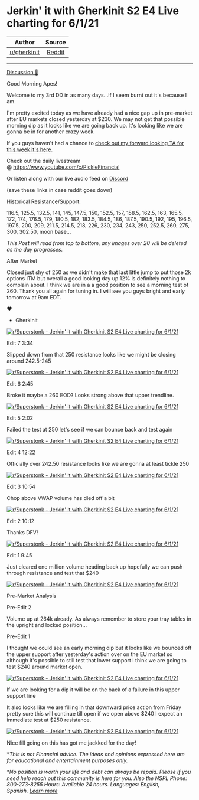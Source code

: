 Jerkin' it with Gherkinit S2 E4 Live charting for 6/1/21
========================================================

| Author       | Source       | 
| :-------------: |:-------------:|
|  [u/gherkinit](https://www.reddit.com/user/gherkinit/) | [Reddit](https://www.reddit.com/r/Superstonk/comments/npsusj/jerkin_it_with_gherkinit_s2_e4_live_charting_for/) | 

---


[Discussion 🦍](https://www.reddit.com/r/Superstonk/search?q=flair_name%3A%22Discussion%20%F0%9F%A6%8D%22&restrict_sr=1)

Good Morning Apes!

Welcome to my 3rd DD in as many days...If I seem burnt out it's because I am.

I'm pretty excited today as we have already had a nice gap up in pre-market after EU markets closed yesterday at $230. We may not get that possible morning dip as it looks like we are going back up. It's looking like we are gonna be in for another crazy week.

If you guys haven't had a chance to [check out my forward looking TA for this week it's here](https://www.reddit.com/r/Superstonk/comments/npfa6w/jerkin_it_with_gherkinit_foward_looking_ta_for/).

Check out the daily livestream @ <https://www.youtube.com/c/PickleFinancial>

Or listen along with our live audio feed on [Discord](https://discord.gg/HbqnUVsSrH)

(save these links in case reddit goes down)

Historical Resistance/Support:

116.5, 125.5, 132.5, 141, 145, 147.5, 150, 152.5, 157, 158.5, 162.5, 163, 165.5, 172, 174, 176.5, 179, 180.5, 182, 183.5, 184.5, 186, 187.5, 190.5, 192, 195, 196.5, 197.5, 200, 209, 211.5, 214.5, 218, 226, 230, 234, 243, 250, 252.5, 260, 275, 300, 302.50, moon base...

*This Post will read from top to bottom, any images over 20 will be deleted as the day progresses.*

After Market

Closed just shy of 250 as we didn't make that last little jump to put those 2k options ITM but overall a good looking day up 12% is definitely nothing to complain about. I think we are in a a good position to see a morning test of 260. Thank you all again for tuning in. I will see you guys bright and early tomorrow at 9am EDT.

❤

- Gherkinit

[![r/Superstonk - Jerkin' it with Gherkinit S2 E4 Live charting for 6/1/21](https://preview.redd.it/gggc4nt6np271.png?width=714&format=png&auto=webp&s=8a5d137760961a25dc7299c99d72afa40b4f28b2)](https://preview.redd.it/gggc4nt6np271.png?width=714&format=png&auto=webp&s=8a5d137760961a25dc7299c99d72afa40b4f28b2)

Edit 7 3:34

Slipped down from that 250 resistance looks like we might be closing around 242.5-245

[![r/Superstonk - Jerkin' it with Gherkinit S2 E4 Live charting for 6/1/21](https://preview.redd.it/c4ul5xg6ip271.png?width=1651&format=png&auto=webp&s=82a4e513f7bc859e11f6bff12d173f9765df538a)](https://preview.redd.it/c4ul5xg6ip271.png?width=1651&format=png&auto=webp&s=82a4e513f7bc859e11f6bff12d173f9765df538a)

Edit 6 2:45

Broke it maybe a 260 EOD? Looks strong above that upper trendline.

[![r/Superstonk - Jerkin' it with Gherkinit S2 E4 Live charting for 6/1/21](https://preview.redd.it/s26zjm7h9p271.png?width=1495&format=png&auto=webp&s=f28618eae804c6ba9c7785894f9034366d7f4aa4)](https://preview.redd.it/s26zjm7h9p271.png?width=1495&format=png&auto=webp&s=f28618eae804c6ba9c7785894f9034366d7f4aa4)

Edit 5 2:02

Failed the test at 250 let's see if we can bounce back and test again

[![r/Superstonk - Jerkin' it with Gherkinit S2 E4 Live charting for 6/1/21](https://preview.redd.it/tq6roafo2p271.png?width=1596&format=png&auto=webp&s=b13f7fdaa958fb29b9e3a6c48a573d55a51bd8a7)](https://preview.redd.it/tq6roafo2p271.png?width=1596&format=png&auto=webp&s=b13f7fdaa958fb29b9e3a6c48a573d55a51bd8a7)

Edit 4 12:22

Officially over 242.50 resistance looks like we are gonna at least tickle 250

[![r/Superstonk - Jerkin' it with Gherkinit S2 E4 Live charting for 6/1/21](https://preview.redd.it/lwapno83ko271.png?width=1438&format=png&auto=webp&s=c656c56986819aa276889b769293dee1e06917a9)](https://preview.redd.it/lwapno83ko271.png?width=1438&format=png&auto=webp&s=c656c56986819aa276889b769293dee1e06917a9)

Edit 3 10:54

Chop above VWAP volume has died off a bit

[![r/Superstonk - Jerkin' it with Gherkinit S2 E4 Live charting for 6/1/21](https://preview.redd.it/rbmeqdtc4o271.png?width=1574&format=png&auto=webp&s=6bc6a357bc8197c0779e61f804576e90fc86ea1e)](https://preview.redd.it/rbmeqdtc4o271.png?width=1574&format=png&auto=webp&s=6bc6a357bc8197c0779e61f804576e90fc86ea1e)

Edit 2 10:12

Thanks DFV!

[![r/Superstonk - Jerkin' it with Gherkinit S2 E4 Live charting for 6/1/21](https://preview.redd.it/cuaq00bpwn271.png?width=1418&format=png&auto=webp&s=e3c04324c01dcb5ab04177b09798552e498233bb)](https://preview.redd.it/cuaq00bpwn271.png?width=1418&format=png&auto=webp&s=e3c04324c01dcb5ab04177b09798552e498233bb)

Edit 1 9:45

Just cleared one million volume heading back up hopefully we can push through resistance and test that $240

[![r/Superstonk - Jerkin' it with Gherkinit S2 E4 Live charting for 6/1/21](https://preview.redd.it/dizqtspvrn271.png?width=1604&format=png&auto=webp&s=44181a4773de1c628497d46abd408036ca523dc9)](https://preview.redd.it/dizqtspvrn271.png?width=1604&format=png&auto=webp&s=44181a4773de1c628497d46abd408036ca523dc9)

Pre-Market Analysis

Pre-Edit 2

Volume up at 264k already. As always remember to store your tray tables in the upright and locked position...

Pre-Edit 1

I thought we could see an early morning dip but it looks like we bounced off the upper support after yesterday's action over on the EU market so although it's possible to still test that lower support I think we are going to test $240 around market open.

[![r/Superstonk - Jerkin' it with Gherkinit S2 E4 Live charting for 6/1/21](https://preview.redd.it/bdvqbybfzm271.png?width=1249&format=png&auto=webp&s=7d691a731fe8cb72cf710853da8bfe15ace21066)](https://preview.redd.it/bdvqbybfzm271.png?width=1249&format=png&auto=webp&s=7d691a731fe8cb72cf710853da8bfe15ace21066)

If we are looking for a dip it will be on the back of a failure in this upper support line

It also looks like we are filling in that downward price action from Friday pretty sure this will continue till open if we open above $240 I expect an immediate test at $250 resistance.

[![r/Superstonk - Jerkin' it with Gherkinit S2 E4 Live charting for 6/1/21](https://preview.redd.it/388gshz08n271.png?width=1595&format=png&auto=webp&s=5f68778f98d40e58a12bd1ef42d02951a9d968c9)](https://preview.redd.it/388gshz08n271.png?width=1595&format=png&auto=webp&s=5f68778f98d40e58a12bd1ef42d02951a9d968c9)

Nice fill going on this has got me jackked for the day!

**This is not Financial advice. The ideas and opinions expressed here are for educational and entertainment purposes only.*

**No position is worth your life and debt can always be repaid. Please if you need help reach out this community is here for you. Also the NSPL Phone: 800-273-8255 Hours: Available 24 hours. Languages: English, Spanish.* [*Learn more*](https://suicidepreventionlifeline.org/)
